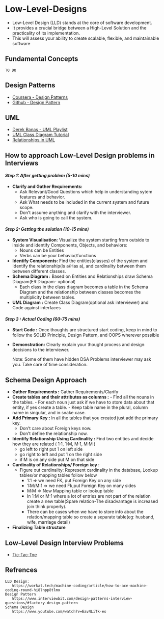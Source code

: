 # Low-Level-Designs

- Low-Level Design (LLD) stands at the core of software development.
- It provides a crucial bridge between a High-Level Solution and the practicality of its implementation. 
- This will assess your ability to create scalable, flexible, and maintainable software

## Fundamental Concepts
    TO DO
## Design Patterns
- [Coursera - Design Patterns](https://www.coursera.org/learn/design-patterns)
- [Github - Design Pattern](https://github.com/nehapandit203/low-level-design-problems/blob/main/src/main/java/design-patterns/design-pattern-readme.md)

## UML
- [Derek Banas - UML Playlist](https://www.youtube.com/playlist?list=PLGLfVvz_LVvQ5G-LdJ8RLqe-ndo7QITYc)
- [UML Class Diagram Tutorial](https://www.scaler.com/topics/software-engineering/Drawing-uml-diagrams-online/)
- [Relationships in UML](https://blog.visual-paradigm.com/what-are-the-six-types-of-relationships-in-uml-class-diagrams/)

## How to approach Low-Level Design problems in Interviews

#### *Step 1: After getting problem (5-10 mins)*

* **Clarify and Gather Requirements:**
    - Ask Relevant/Good Questions which help in understanding sytem features and behavior.
    - Ask What needs to be included in the current  system and future scope.
    - Don't assume anything and clarify with the interviewer.
    - Ask who is going to call the system.
      
#### *Step 2: Getting the solution (10-15 mins)*

* **System Visualisation:** Visualize the system starting from outside to inside and identify Components, Objects, and behaviors:
    -  Nouns can be Entities
    -  Verbs can be your behavior/functions
* **Identify Components:** Find the entities(classes) of the system and Identify the  relationship(Is a/Has a), and cardinality between them between different classes.
* **Schema Diagram :** Based on Entities and Relationships draw Schema Diagram(ER Diagram- optional)
    - Each class in the class diagram becomes a table in the Schema Diagram and the relationship between classes becomes the multiplicity between tables.
* **UML Diagram :** Create Class Diagram(optional ask interviewer)  and Code against interfaces
  
#### *Step 3 : Actual Coding (60-75 mins)*

* **Start Code :** Once thoughts are structured start coding, keep in mind to follow the SOLID Principle, Design Pattern, and OOPS wherever possible
* **Demonstration:** Clearly explain your thought process and design decisions to the interviewer.

  Note: Some of them have hidden DSA Problems interviewer may ask you. Take care of time consideration.
  
## Schema Design Approach

* **Gather Requirements :** Gather Requirements/Clarify
* **Create tables and their attributes as columns :**
      - Find all the nouns in the tables.
      - For each noun just ask if we have to store data about that entity, if yes create a table.
      - Keep table name in the plural, column name in singular, and in snake case.
* **Add Primary Key :** In all the tables that you created just add the primary key.
  - Don't care about Foreign keys now.
  - Don't define the relationship now.
* **Identify Relationship Using Cardinality :** Find two entities and decide how they are related ( 1:1, 1:M, M:1, M:M )
    - go left to right put 1 on left side
    - go right to left and put 1 on the right side
    - if M is on any side put M on that side
* **Cardinality of Relationships/ Foreign key :**
    - Figure out cardinality: Represent cardinality in the database, Lookup tables/or mapping tables follow below
        - 1:1 => we need FK, put Foreign Key on any side
        - 1:M/M:1 => we need Fk,put Foreign Key on many sides
        - M:M => New Mapping table or lookup table
        - In 1:M or M:1 where a lot of entries are not part of the relation create a new table(Spare relation-The disadvantage is increased join think properly).
        - There can be cases when we have to store info about the relation/mapping table so create a separate table(eg: husband, wife, marriage detail)
* **Finalizing Table structure**

## Low-Level Design Interview Problems

- [Tic-Tac-Toe](https://github.com/nehapandit203/low-level-design-problems/blob/main/src/main/java/tictactoe/tic-tac-toe-readme.md)

## Refrences
 ~~~
 LLD Design:
    https://workat.tech/machine-coding/article/how-to-ace-machine-coding-round-hi8lnpp8tlmo
 Design Pattern
    https://www.interviewbit.com/design-patterns-interview-questions/#factory-design-pattern
 Schema Design
    https://www.youtube.com/watch?v=EavNLiTk-eo

~~~
